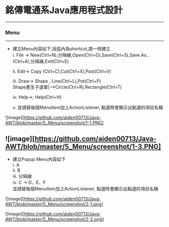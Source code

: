 # 銘傳電通系Java應用程式設計

----

### Menu

----
* 建立Menu內容如下,括弧內為shortcut,請一併建立<br>
i. File -> New(Ctrl+N),分隔線,Open(Ctrl+O),Save(Ctrl+S),Save As…(Ctrl+A),分隔線,Exit(Ctrl+E)<p>
ii. Edit-> Copy (Ctrl+C),Cut(Ctrl+X),Past(Ctrl+V)<p>
iii. Draw-> Shape , Line(Ctrl+L),Pot(Ctrl+P)<br>
Shape產生子選單|-->Circle(Ctrl+R),Rectangle(Ctrl+T)<p>
iv. Help->; Help(Ctrl+H)<p>
v. 並請替每個MenuItem加上ActionListener, 點選時會顯示出點選的項目名稱

![image][https://github.com/aiden00713/Java-AWT/blob/master/5_Menu/screenshot/1-1.PNG]

![image][https://github.com/aiden00713/Java-AWT/blob/master/5_Menu/screenshot/1-3.PNG]
----
* 建立Popup Menu內容如下<br>
i. A<br>
ii. B<br>
iii. 分隔線<br>
iv. C -> D、E、F<br>
並請替每個MenuItem加上ActionListener, 點選時會顯示出點選的項目名稱

![image][https://github.com/aiden00713/Java-AWT/blob/master/5_Menu/screenshot/2-1.png]

![image][https://github.com/aiden00713/Java-AWT/blob/master/5_Menu/screenshot/2-2.png]
